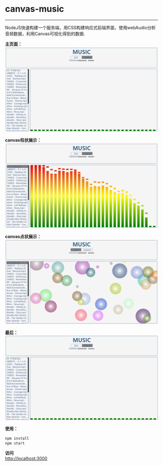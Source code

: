 # canvas-music
***
NodeJS快速构建一个服务端，用CSS构建响应式前端界面，使用webAudio分析音频数据，利用Canvas可视化得到的数据.

**主页面：**
![](demo/exp1.jpg)


**canvas柱状展示：**
![](demo/exp2.jpg)


**canvas点状展示：**
![](demo/exp3.jpg)


**最后：**
![](demo/music-demo.gif)

**使用：**

	npm install  
	npm start  
**访问**  
[http://localhost:3000](http://localhost:3000)
